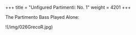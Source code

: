 +++
title = "Unfigured Partimenti: No. 1"
weight = 4201
+++

The Partimento Bass Played Alone:

!(/img/026GrecoR.jpg)
